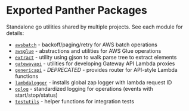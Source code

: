 # Exported Panther Packages

Standalone go utilities shared by multiple projects. See each module for details:

- [`awsbatch`](awsbatch) - backoff/paging/retry for AWS batch operations
- [`awsglue`](awsglue) - abstractions and utilities for AWS Glue operations
- [`extract`](extract) - utility using gjson to walk parse tree to extract elements
- [`gatewayapi`](gatewayapi) - utilities for developing Gateway API Lambda proxies
- [`genericapi`](genericapi) - _DEPRECATED_ - provides router for API-style Lambda functions
- [`lambdalogger`](lambdalogger) - installs global zap logger with lambda request ID
- [`oplog`](oplog) - standardized logging for operations (events with start/stop/status)
- [`testutils`](testutils) - helper functions for integration tests
